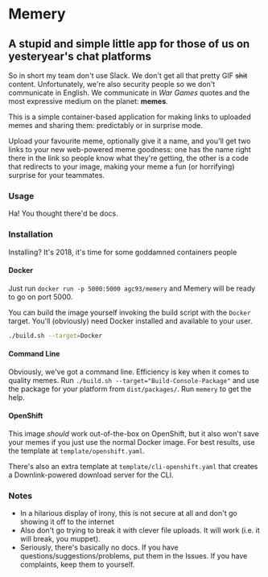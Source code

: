 # Memery

## A stupid and simple little app for those of us on yesteryear's chat platforms

So in short my team don't use Slack. We don't get all that pretty GIF ~~shit~~ content. Unfortunately, we're also security people so we don't communicate in English. We communicate in *War Games* quotes and the most expressive medium on the planet: **memes**.

This is a simple container-based application for making links to uploaded memes and sharing them: predictably or in surprise mode.

Upload your favourite meme, optionally give it a name, and you'll get two links to your new web-powered meme goodness: one has the name right there in the link so people know what they're getting, the other is a code that redirects to your image, making your meme a fun (or horrifying) surprise for your teammates.

### Usage

Ha! You thought there'd be docs.

### Installation

Installing? It's 2018, it's time for some goddamned containers people

#### Docker

Just run `docker run -p 5000:5000 agc93/memery` and Memery will be ready to go on port 5000.

You can build the image yourself invoking the build script with the `Docker` target. You'll (obviously) need Docker installed and available to your user.

```bash
./build.sh --target=Docker
```

#### Command Line

Obviously, we've got a command line. Efficiency is key when it comes to quality memes. Run `./build.sh --target="Build-Console-Package"` and use the package for your platform from `dist/packages/`. Run `memery` to get the help.

#### OpenShift

This image *should* work out-of-the-box on OpenShift, but it also won't save your memes if you just use the normal Docker image. For best results, use the template at `template/openshift.yaml`.

There's also an extra template at `template/cli-openshift.yaml` that creates a Downlink-powered download server for the CLI.

### Notes

- In a hilarious display of irony, this is not secure at all and don't go showing it off to the internet
- Also don't go trying to break it with clever file uploads. It will work (i.e. it will break, you muppet).
- Seriously, there's basically no docs. If you have questions/suggestions/problems, put them in the Issues. If you have complaints, keep them to yourself.